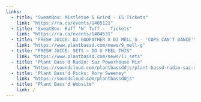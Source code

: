 ```yaml
---
links:
  - title: "SweatBox: Mistletoe & Grind - £5 Tickets"
    link: "https://ra.co/events/1485121"
  - title: "SweatBox: Ruff ‘N’ Tuff -  Tickets"
    link: "https://ra.co/events/1484531"
  - title: "FRESH JUICE: DJ GODFATHER X DJ MELL G - 'COPS CAN'T DANCE'"
    link: "https://www.plantbassd.com/news/9_mell-g"
  - title: "FRESH JUICE: SETS – DO U FEEL THIS"
    link: "https://www.plantbassd.com/news/11_sets"
  - title: "Plant Bass'd Radio: Saz Powerhouse Mix"
    link: "https://soundcloud.com/plantbassddjs/plant-bassd-radio-saz-mix"
  - title: "Plant Bass'd Picks: Rory Sweeney"
    link: "https://soundcloud.com/plantbassddjs"
  - title: "Plant Bass'd Website"
    link: /
---
```


